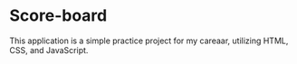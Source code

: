 # Score-board

This application is a simple practice project for my careaar, utilizing HTML, CSS, and JavaScript.
